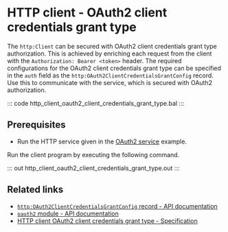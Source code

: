 # HTTP client - OAuth2 client credentials grant type

The `http:Client` can be secured with OAuth2 client credentials grant type authorization. This is achieved by enriching each request from the client with the `Authorization: Bearer <token>` header. The required configurations for the OAuth2 client credentials grant type can be specified in the `auth` field as the `http:OAuth2ClientCredentialsGrantConfig` record. Use this to communicate with the service, which is secured with OAuth2 authorization.

::: code http_client_oauth2_client_credentials_grant_type.bal :::

## Prerequisites
- Run the HTTP service given in the [OAuth2 service](/learn/by-example/http-service-oauth2/) example.

Run the client program by executing the following command.

::: out http_client_oauth2_client_credentials_grant_type.out :::

## Related links
- [`http:OAuth2ClientCredentialsGrantConfig` record - API documentation](https://lib.ballerina.io/ballerina/http/latest/records/OAuth2ClientCredentialsGrantConfig)
- [`oauth2` module - API documentation](https://lib.ballerina.io/ballerina/oauth2/latest/)
- [HTTP client OAuth2 client credentials grant type - Specification](/spec/http/#9119-client---grant-types-oauth2)
